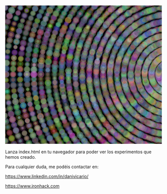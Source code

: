 ![alt text](webinar.jpg)

Lanza index.html en tu navegador para poder ver los experimentos que hemos creado.

Para cualquier duda, me podéis contactar en:

https://www.linkedin.com/in/danivicario/

https://www.ironhack.com
